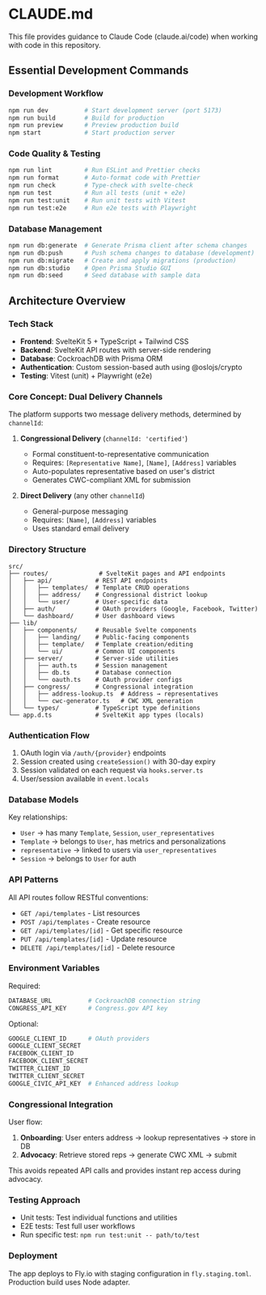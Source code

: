 # CLAUDE.md

This file provides guidance to Claude Code (claude.ai/code) when working with code in this repository.

## Essential Development Commands

### Development Workflow
```bash
npm run dev          # Start development server (port 5173)
npm run build        # Build for production
npm run preview      # Preview production build
npm start            # Start production server
```

### Code Quality & Testing
```bash
npm run lint         # Run ESLint and Prettier checks
npm run format       # Auto-format code with Prettier
npm run check        # Type-check with svelte-check
npm run test         # Run all tests (unit + e2e)
npm run test:unit    # Run unit tests with Vitest
npm run test:e2e     # Run e2e tests with Playwright
```

### Database Management
```bash
npm run db:generate  # Generate Prisma client after schema changes
npm run db:push      # Push schema changes to database (development)
npm run db:migrate   # Create and apply migrations (production)
npm run db:studio    # Open Prisma Studio GUI
npm run db:seed      # Seed database with sample data
```

## Architecture Overview

### Tech Stack
- **Frontend**: SvelteKit 5 + TypeScript + Tailwind CSS
- **Backend**: SvelteKit API routes with server-side rendering
- **Database**: CockroachDB with Prisma ORM
- **Authentication**: Custom session-based auth using @oslojs/crypto
- **Testing**: Vitest (unit) + Playwright (e2e)

### Core Concept: Dual Delivery Channels

The platform supports two message delivery methods, determined by `channelId`:

1. **Congressional Delivery** (`channelId: 'certified'`)
   - Formal constituent-to-representative communication
   - Requires: `[Representative Name]`, `[Name]`, `[Address]` variables
   - Auto-populates representative based on user's district
   - Generates CWC-compliant XML for submission

2. **Direct Delivery** (any other `channelId`)
   - General-purpose messaging
   - Requires: `[Name]`, `[Address]` variables
   - Uses standard email delivery

### Directory Structure

```
src/
├── routes/              # SvelteKit pages and API endpoints
│   ├── api/            # REST API endpoints
│   │   ├── templates/  # Template CRUD operations
│   │   ├── address/    # Congressional district lookup
│   │   └── user/       # User-specific data
│   ├── auth/           # OAuth providers (Google, Facebook, Twitter)
│   └── dashboard/      # User dashboard views
├── lib/
│   ├── components/     # Reusable Svelte components
│   │   ├── landing/    # Public-facing components
│   │   ├── template/   # Template creation/editing
│   │   └── ui/         # Common UI components
│   ├── server/         # Server-side utilities
│   │   ├── auth.ts     # Session management
│   │   ├── db.ts       # Database connection
│   │   └── oauth.ts    # OAuth provider configs
│   ├── congress/       # Congressional integration
│   │   ├── address-lookup.ts  # Address → representatives
│   │   └── cwc-generator.ts   # CWC XML generation
│   └── types/          # TypeScript type definitions
└── app.d.ts            # SvelteKit app types (locals)
```

### Authentication Flow

1. OAuth login via `/auth/{provider}` endpoints
2. Session created using `createSession()` with 30-day expiry
3. Session validated on each request via `hooks.server.ts`
4. User/session available in `event.locals`

### Database Models

Key relationships:
- `User` → has many `Template`, `Session`, `user_representatives`
- `Template` → belongs to `User`, has metrics and personalizations
- `representative` → linked to users via `user_representatives`
- `Session` → belongs to `User` for auth

### API Patterns

All API routes follow RESTful conventions:
- `GET /api/templates` - List resources
- `POST /api/templates` - Create resource
- `GET /api/templates/[id]` - Get specific resource
- `PUT /api/templates/[id]` - Update resource
- `DELETE /api/templates/[id]` - Delete resource

### Environment Variables

Required:
```bash
DATABASE_URL          # CockroachDB connection string
CONGRESS_API_KEY      # Congress.gov API key
```

Optional:
```bash
GOOGLE_CLIENT_ID      # OAuth providers
GOOGLE_CLIENT_SECRET
FACEBOOK_CLIENT_ID
FACEBOOK_CLIENT_SECRET
TWITTER_CLIENT_ID
TWITTER_CLIENT_SECRET
GOOGLE_CIVIC_API_KEY  # Enhanced address lookup
```

### Congressional Integration

User flow:
1. **Onboarding**: User enters address → lookup representatives → store in DB
2. **Advocacy**: Retrieve stored reps → generate CWC XML → submit

This avoids repeated API calls and provides instant rep access during advocacy.

### Testing Approach

- Unit tests: Test individual functions and utilities
- E2E tests: Test full user workflows
- Run specific test: `npm run test:unit -- path/to/test`

### Deployment

The app deploys to Fly.io with staging configuration in `fly.staging.toml`. Production build uses Node adapter.